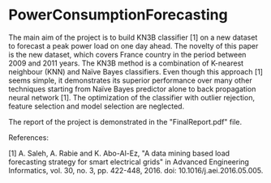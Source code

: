 # PowerConsumptionForecasting

The main aim of the project is to build KN3B classifier [1] on a new dataset to forecast a peak power load on one day ahead. The novelty of this paper is the new dataset, which covers France country in the period between 2009 and 2011 years. The KN3B method is a combination of K-nearest neighbour (KNN) and Naïve Bayes classifiers. Even though this approach [1] seems simple, it demonstrates its superior performance over many other techniques starting from Naïve Bayes predictor alone to back propagation neural network [1]. The optimization of the classifier with outlier rejection, feature selection and model selection are neglected.

The report of the project is demonstrated in the "FinalReport.pdf" file.

References:

[1] A. Saleh, A. Rabie and K. Abo-Al-Ez, "A data mining based load forecasting strategy for smart electrical grids" in Advanced Engineering Informatics, vol. 30, no. 3, pp. 422-448, 2016. doi: 10.1016/j.aei.2016.05.005.
